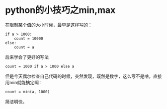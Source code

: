 python的小技巧之min,max
===================================
在限制某个值的大小时候，最早是这样写的：

    if a > 1000:
        count = 10000
    else:
        count = a

后来学会了更好的写法

    count = 1000 if a > 1000 else a

但是今天偶尔检查自己代码的时候，突然发现，既然是数字，这么写不是啥，直接用min就能搞定啊：

    count = min(a, 1000)

简洁明快。
    
    
    


